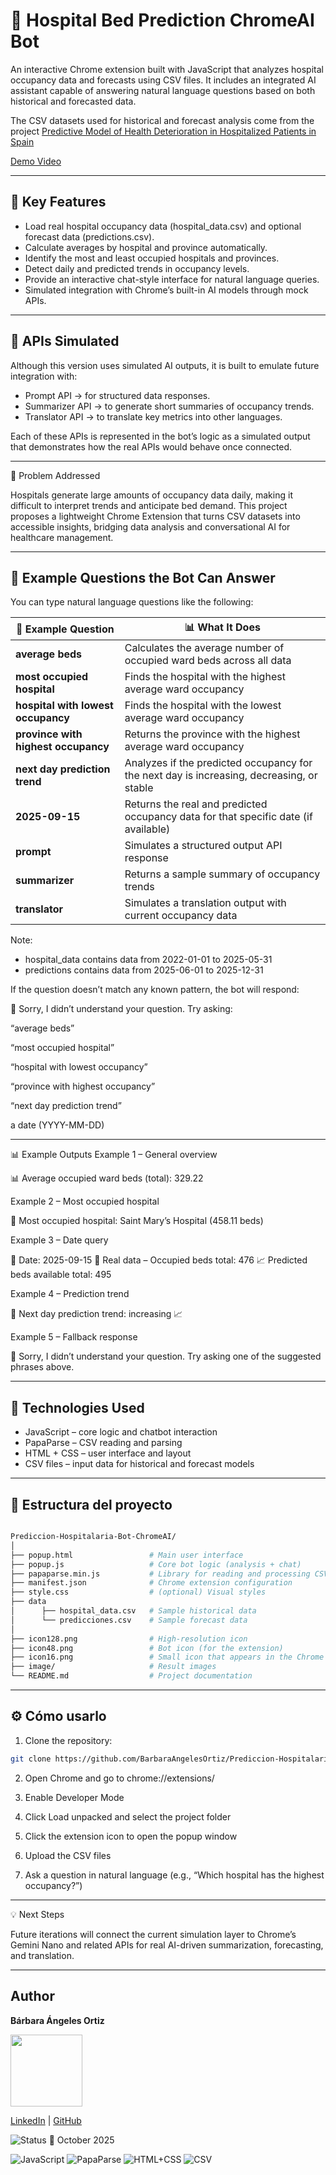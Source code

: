 # 🏥 Hospital Bed Prediction ChromeAI Bot

An interactive Chrome extension built with JavaScript that analyzes hospital occupancy data and forecasts using CSV files.
It includes an integrated AI assistant capable of answering natural language questions based on both historical and forecasted data.

The CSV datasets used for historical and forecast analysis come from the project [Predictive Model of Health Deterioration in Hospitalized Patients in Spain](https://github.com/BarbaraAngelesOrtiz/Proyecto-Predicci-n-hospitalaria)

[Demo Video](https://youtu.be/jQM90Y5Fpbg)

----

## 🚀 Key Features

- Load real hospital occupancy data (hospital_data.csv) and optional forecast data (predictions.csv).
- Calculate averages by hospital and province automatically.
- Identify the most and least occupied hospitals and provinces.
- Detect daily and predicted trends in occupancy levels.
- Provide an interactive chat-style interface for natural language queries.
- Simulated integration with Chrome’s built-in AI models through mock APIs.

----

## 🧩 APIs Simulated

Although this version uses simulated AI outputs, it is built to emulate future integration with:

- Prompt API → for structured data responses.
- Summarizer API → to generate short summaries of occupancy trends.
- Translator API → to translate key metrics into other languages.

Each of these APIs is represented in the bot’s logic as a simulated output that demonstrates how the real APIs would behave once connected.

----

🎯 Problem Addressed

Hospitals generate large amounts of occupancy data daily, making it difficult to interpret trends and anticipate bed demand.
This project proposes a lightweight Chrome Extension that turns CSV datasets into accessible insights, bridging data analysis and conversational AI for healthcare management.

---

## 💬 Example Questions the Bot Can Answer

You can type natural language questions like the following:

| 🧠 Example Question                 | 📊 What It Does                                                                           |
| ----------------------------------- | ----------------------------------------------------------------------------------------- |
| **average beds**                    | Calculates the average number of occupied ward beds across all data                       |
| **most occupied hospital**          | Finds the hospital with the highest average ward occupancy                                |
| **hospital with lowest occupancy**  | Finds the hospital with the lowest average ward occupancy                                 |
| **province with highest occupancy** | Returns the province with the highest average ward occupancy                              |
| **next day prediction trend**       | Analyzes if the predicted occupancy for the next day is increasing, decreasing, or stable |
| **2025-09-15**                      | Returns the real and predicted occupancy data for that specific date (if available)       |
| **prompt**                          | Simulates a structured output API response                                                |
| **summarizer**                      | Returns a sample summary of occupancy trends                                              |
| **translator**                      | Simulates a translation output with current occupancy data                                |

Note: 
- hospital_data contains data from 2022-01-01 to 2025-05-31
- predictions contains data from 2025-06-01 to 2025-12-31

If the question doesn’t match any known pattern, the bot will respond:

🤖 Sorry, I didn’t understand your question.
Try asking:

“average beds”

“most occupied hospital”

“hospital with lowest occupancy”

“province with highest occupancy”

“next day prediction trend”

a date (YYYY-MM-DD)

----

📊 Example Outputs
Example 1 – General overview

📊 Average occupied ward beds (total): 329.22

Example 2 – Most occupied hospital

🏥 Most occupied hospital: Saint Mary’s Hospital (458.11 beds)

Example 3 – Date query

📅 Date: 2025-09-15
🏥 Real data – Occupied beds total: 476
📈 Predicted beds available total: 495

Example 4 – Prediction trend

📆 Next day prediction trend: increasing 📈

Example 5 – Fallback response

🤖 Sorry, I didn’t understand your question.
Try asking one of the suggested phrases above.

----

## 🧩 Technologies Used

- JavaScript – core logic and chatbot interaction
- PapaParse – CSV reading and parsing
- HTML + CSS – user interface and layout
- CSV files – input data for historical and forecast models

----

## 📂 Estructura del proyecto


```bash

Prediccion-Hospitalaria-Bot-ChromeAI/
│
├── popup.html                 # Main user interface
├── popup.js                   # Core bot logic (analysis + chat)
├── papaparse.min.js           # Library for reading and processing CSV files
├── manifest.json              # Chrome extension configuration
├── style.css                  # (optional) Visual styles
├── data
│      ├── hospital_data.csv   # Sample historical data
│      └── predicciones.csv    # Sample forecast data
│  
├── icon128.png                # High-resolution icon
├── icon48.png                 # Bot icon (for the extension)
├── icon16.png                 # Small icon that appears in the Chrome extensions bar
├── image/                     # Result images
└── README.md                  # Project documentation

````
----

## ⚙️ Cómo usarlo

1. Clone the repository:
````bash
git clone https://github.com/BarbaraAngelesOrtiz/Prediccion-Hospitalaria-ChromeAI.git
````
2. Open Chrome and go to chrome://extensions/

3. Enable Developer Mode

4. Click Load unpacked and select the project folder

5. Click the extension icon to open the popup window

6. Upload the CSV files

7. Ask a question in natural language (e.g., “Which hospital has the highest occupancy?”)

----

💡 Next Steps

Future iterations will connect the current simulation layer to Chrome’s Gemini Nano and related APIs for real AI-driven summarization, forecasting, and translation.

----

## Author
**Bárbara Ángeles Ortiz**

<img src="https://github.com/user-attachments/assets/30ea0d40-a7a9-4b19-a835-c474b5cc50fb" width="115">

[LinkedIn](https://www.linkedin.com/in/barbaraangelesortiz/) | [GitHub](https://github.com/BarbaraAngelesOrtiz)

![Status](https://img.shields.io/badge/status-finished-brightgreen) 📅 October 2025

![JavaScript](https://img.shields.io/badge/JavaScript-yellow)
![PapaParse](https://img.shields.io/badge/PapaParse-lightgrey)
![HTML+CSS](https://img.shields.io/badge/HTML%2BCSS-blue)
![CSV](https://img.shields.io/badge/CSV-brightgreen)
